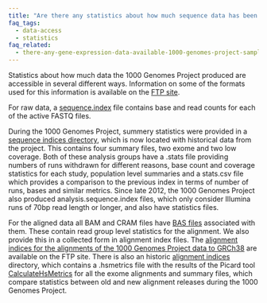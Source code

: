 ```yaml
---
title: "Are there any statistics about how much sequence data has been generated by the 1000 Genomes Project?"
faq_tags:
  - data-access
  - statistics
faq_related:
  - there-any-gene-expression-data-available-1000-genomes-project-samples
---
```

                    
Statistics about how much data the 1000 Genomes Project produced are accessible in several different ways. Information on some of the formats used for this information is available on the [FTP site](http://ftp.1000genomes.ebi.ac.uk/vol1/ftp/README_file_formats_and_descriptions.md).

For raw data, a [sequence.index](ftp://ftp.1000genomes.ebi.ac.uk/vol1/ftp/data_collections/1000_genomes_project/1000genomes.sequence.index) file contains base and read counts for each of the active FASTQ files.

During the 1000 Genomes Project, summery statistics were provided in a [sequence indices directory](http://ftp.1000genomes.ebi.ac.uk/vol1/ftp/historical_data/former_toplevel/sequence_indices/), which is now located with historical data from the project. This contains four summary files, two exome and two low coverage. Both of these analysis groups have a .stats file providing numbers of runs withdrawn for different reasons, base count and coverage statistics for each study, population level summaries and a stats.csv file which provides a comparison to the previous index in terms of number of runs, bases and similar metrics. Since late 2012, the 1000 Genomes Project also produced analysis.sequence.index files, which only consider Illumina runs of 70bp read length or longer, and also have statistics files.

For the aligned data all BAM and CRAM files have [BAS files](http://www.1000genomes.org/faq/what-bas-file) associated with them.  These contain read group level statistics for the alignment. We also provide this in a collected form in alignment index files. The [alignment indices for the alignments of the 1000 Genomes Project data to GRCh38](http://ftp.1000genomes.ebi.ac.uk/vol1/ftp/data_collections/1000_genomes_project/) are available on the FTP site. There is also an historic [alignment indices](http://ftp.1000genomes.ebi.ac.uk/vol1/ftp/historical_data/former_toplevel/alignment_indices/) directory, which contains a .hsmetrics file with the results of the Picard tool [CalculateHsMetrics](http://picard.sourceforge.net/command-line-overview.shtml#CalculateHsMetrics) for all the exome alignments and summary files, which compare statistics between old and new alignment releases during the 1000 Genomes Project.
